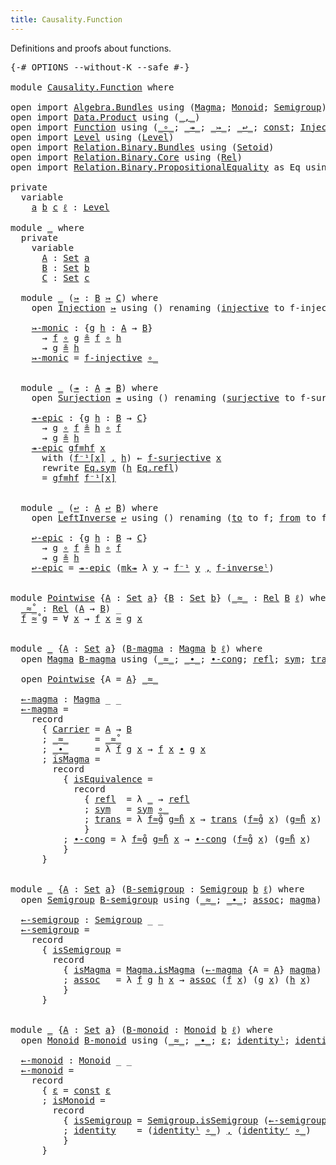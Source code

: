 ```yaml
---
title: Causality.Function
---
```


Definitions and proofs about functions.

<pre class="Agda"><a id="85" class="Symbol">{-#</a> <a id="89" class="Keyword">OPTIONS</a> <a id="97" class="Pragma">--without-K</a> <a id="109" class="Pragma">--safe</a> <a id="116" class="Symbol">#-}</a>

<a id="121" class="Keyword">module</a> <a id="128" href="Causality.Function.html" class="Module">Causality.Function</a> <a id="147" class="Keyword">where</a>

<a id="154" class="Keyword">open</a> <a id="159" class="Keyword">import</a> <a id="166" href="Algebra.Bundles.html" class="Module">Algebra.Bundles</a> <a id="182" class="Keyword">using</a> <a id="188" class="Symbol">(</a><a id="189" href="Algebra.Bundles.html#1141" class="Record">Magma</a><a id="194" class="Symbol">;</a> <a id="196" href="Algebra.Bundles.html#6051" class="Record">Monoid</a><a id="202" class="Symbol">;</a> <a id="204" href="Algebra.Bundles.html#4139" class="Record">Semigroup</a><a id="213" class="Symbol">)</a>
<a id="215" class="Keyword">open</a> <a id="220" class="Keyword">import</a> <a id="227" href="Data.Product.html" class="Module">Data.Product</a> <a id="240" class="Keyword">using</a> <a id="246" class="Symbol">(</a><a id="247" href="Agda.Builtin.Sigma.html#235" class="InductiveConstructor Operator">_,_</a><a id="250" class="Symbol">)</a>
<a id="252" class="Keyword">open</a> <a id="257" class="Keyword">import</a> <a id="264" href="Function.html" class="Module">Function</a> <a id="273" class="Keyword">using</a> <a id="279" class="Symbol">(</a><a id="280" href="Function.Base.html#1115" class="Function Operator">_∘_</a><a id="283" class="Symbol">;</a> <a id="285" href="Function.Bundles.html#12253" class="Function Operator">_↠_</a><a id="288" class="Symbol">;</a> <a id="290" href="Function.Bundles.html#12180" class="Function Operator">_↣_</a><a id="293" class="Symbol">;</a> <a id="295" href="Function.Bundles.html#12475" class="Function Operator">_↩_</a><a id="298" class="Symbol">;</a> <a id="300" href="Function.Base.html#725" class="Function">const</a><a id="305" class="Symbol">;</a> <a id="307" href="Function.Bundles.html#2415" class="Record">Injection</a><a id="316" class="Symbol">;</a> <a id="318" href="Function.Definitions.html#842" class="Function">Injective</a><a id="327" class="Symbol">;</a> <a id="329" href="Function.Bundles.html#5375" class="Record">LeftInverse</a><a id="340" class="Symbol">;</a> <a id="342" href="Function.Bundles.html#13181" class="Function">mk↠</a><a id="345" class="Symbol">;</a> <a id="347" href="Function.Bundles.html#2865" class="Record">Surjection</a><a id="357" class="Symbol">)</a>
<a id="359" class="Keyword">open</a> <a id="364" class="Keyword">import</a> <a id="371" href="Level.html" class="Module">Level</a> <a id="377" class="Keyword">using</a> <a id="383" class="Symbol">(</a><a id="384" href="Agda.Primitive.html#742" class="Postulate">Level</a><a id="389" class="Symbol">)</a>
<a id="391" class="Keyword">open</a> <a id="396" class="Keyword">import</a> <a id="403" href="Relation.Binary.Bundles.html" class="Module">Relation.Binary.Bundles</a> <a id="427" class="Keyword">using</a> <a id="433" class="Symbol">(</a><a id="434" href="Relation.Binary.Bundles.html#1080" class="Record">Setoid</a><a id="440" class="Symbol">)</a>
<a id="442" class="Keyword">open</a> <a id="447" class="Keyword">import</a> <a id="454" href="Relation.Binary.Core.html" class="Module">Relation.Binary.Core</a> <a id="475" class="Keyword">using</a> <a id="481" class="Symbol">(</a><a id="482" href="Relation.Binary.Core.html#896" class="Function">Rel</a><a id="485" class="Symbol">)</a>
<a id="487" class="Keyword">open</a> <a id="492" class="Keyword">import</a> <a id="499" href="Relation.Binary.PropositionalEquality.html" class="Module">Relation.Binary.PropositionalEquality</a> <a id="537" class="Symbol">as</a> <a id="540" class="Module">Eq</a> <a id="543" class="Keyword">using</a> <a id="549" class="Symbol">(</a><a id="550" href="Agda.Builtin.Equality.html#150" class="Datatype Operator">_≡_</a><a id="553" class="Symbol">;</a> <a id="555" href="Relation.Binary.PropositionalEquality.html#1557" class="Function Operator">_≗_</a><a id="558" class="Symbol">;</a> <a id="560" href="Relation.Binary.PropositionalEquality.html#1443" class="Function Operator">_→-setoid_</a><a id="570" class="Symbol">)</a>

<a id="573" class="Keyword">private</a>
  <a id="583" class="Keyword">variable</a>
    <a id="596" href="Causality.Function.html#596" class="Generalizable">a</a> <a id="598" href="Causality.Function.html#598" class="Generalizable">b</a> <a id="600" href="Causality.Function.html#600" class="Generalizable">c</a> <a id="602" href="Causality.Function.html#602" class="Generalizable">ℓ</a> <a id="604" class="Symbol">:</a> <a id="606" href="Agda.Primitive.html#742" class="Postulate">Level</a>

<a id="613" class="Keyword">module</a> <a id="620" href="Causality.Function.html#620" class="Module">_</a> <a id="622" class="Keyword">where</a>
  <a id="630" class="Keyword">private</a>
    <a id="642" class="Keyword">variable</a>
      <a id="657" href="Causality.Function.html#657" class="Generalizable">A</a> <a id="659" class="Symbol">:</a> <a id="661" href="Agda.Primitive.html#388" class="Primitive">Set</a> <a id="665" href="Causality.Function.html#596" class="Generalizable">a</a>
      <a id="673" href="Causality.Function.html#673" class="Generalizable">B</a> <a id="675" class="Symbol">:</a> <a id="677" href="Agda.Primitive.html#388" class="Primitive">Set</a> <a id="681" href="Causality.Function.html#598" class="Generalizable">b</a>
      <a id="689" href="Causality.Function.html#689" class="Generalizable">C</a> <a id="691" class="Symbol">:</a> <a id="693" href="Agda.Primitive.html#388" class="Primitive">Set</a> <a id="697" href="Causality.Function.html#600" class="Generalizable">c</a>

  <a id="702" class="Keyword">module</a> <a id="709" href="Causality.Function.html#709" class="Module">_</a> <a id="711" class="Symbol">(</a><a id="712" href="Causality.Function.html#712" class="Bound">↣</a> <a id="714" class="Symbol">:</a> <a id="716" href="Causality.Function.html#673" class="Generalizable">B</a> <a id="718" href="Function.Bundles.html#12180" class="Function Operator">↣</a> <a id="720" href="Causality.Function.html#689" class="Generalizable">C</a><a id="721" class="Symbol">)</a> <a id="723" class="Keyword">where</a>
    <a id="733" class="Keyword">open</a> <a id="738" href="Function.Bundles.html#2415" class="Module">Injection</a> <a id="748" href="Causality.Function.html#712" class="Bound">↣</a> <a id="750" class="Keyword">using</a> <a id="756" class="Symbol">()</a> <a id="759" class="Keyword">renaming</a> <a id="768" class="Symbol">(</a><a id="769" href="Function.Bundles.html#2540" class="Field">injective</a> <a id="779" class="Symbol">to</a> <a id="782" class="Field">f-injective</a><a id="793" class="Symbol">;</a> <a id="795" href="Function.Bundles.html#2471" class="Field">to</a> <a id="798" class="Symbol">to</a> <a id="801" class="Field">f</a><a id="802" class="Symbol">)</a>

    <a id="809" href="Causality.Function.html#809" class="Function">↣-monic</a> <a id="817" class="Symbol">:</a> <a id="819" class="Symbol">{</a><a id="820" href="Causality.Function.html#820" class="Bound">g</a> <a id="822" href="Causality.Function.html#822" class="Bound">h</a> <a id="824" class="Symbol">:</a> <a id="826" href="Causality.Function.html#657" class="Generalizable">A</a> <a id="828" class="Symbol">→</a> <a id="830" href="Causality.Function.html#716" class="Bound">B</a><a id="831" class="Symbol">}</a>
      <a id="839" class="Symbol">→</a> <a id="841" href="Causality.Function.html#801" class="Field">f</a> <a id="843" href="Function.Base.html#1115" class="Function Operator">∘</a> <a id="845" href="Causality.Function.html#820" class="Bound">g</a> <a id="847" href="Relation.Binary.PropositionalEquality.html#1557" class="Function Operator">≗</a> <a id="849" href="Causality.Function.html#801" class="Field">f</a> <a id="851" href="Function.Base.html#1115" class="Function Operator">∘</a> <a id="853" href="Causality.Function.html#822" class="Bound">h</a>
      <a id="861" class="Symbol">→</a> <a id="863" href="Causality.Function.html#820" class="Bound">g</a> <a id="865" href="Relation.Binary.PropositionalEquality.html#1557" class="Function Operator">≗</a> <a id="867" href="Causality.Function.html#822" class="Bound">h</a>
    <a id="873" href="Causality.Function.html#809" class="Function">↣-monic</a> <a id="881" class="Symbol">=</a> <a id="883" href="Causality.Function.html#782" class="Field">f-injective</a> <a id="895" href="Function.Base.html#1115" class="Function Operator">∘_</a>


  <a id="902" class="Keyword">module</a> <a id="909" href="Causality.Function.html#909" class="Module">_</a> <a id="911" class="Symbol">(</a><a id="912" href="Causality.Function.html#912" class="Bound">↠</a> <a id="914" class="Symbol">:</a> <a id="916" href="Causality.Function.html#657" class="Generalizable">A</a> <a id="918" href="Function.Bundles.html#12253" class="Function Operator">↠</a> <a id="920" href="Causality.Function.html#673" class="Generalizable">B</a><a id="921" class="Symbol">)</a> <a id="923" class="Keyword">where</a>
    <a id="933" class="Keyword">open</a> <a id="938" href="Function.Bundles.html#2865" class="Module">Surjection</a> <a id="949" href="Causality.Function.html#912" class="Bound">↠</a> <a id="951" class="Keyword">using</a> <a id="957" class="Symbol">()</a> <a id="960" class="Keyword">renaming</a> <a id="969" class="Symbol">(</a><a id="970" href="Function.Bundles.html#2989" class="Field">surjective</a> <a id="981" class="Symbol">to</a> <a id="984" class="Field">f-surjective</a><a id="996" class="Symbol">;</a> <a id="998" href="Function.Bundles.html#2922" class="Field">to</a> <a id="1001" class="Symbol">to</a> <a id="1004" class="Field">f</a><a id="1005" class="Symbol">;</a> <a id="1007" href="Function.Bundles.html#3402" class="Function">to⁻</a> <a id="1011" class="Symbol">to</a> <a id="1014" class="Function">f⁻¹</a><a id="1017" class="Symbol">)</a>

    <a id="1024" href="Causality.Function.html#1024" class="Function">↠-epic</a> <a id="1031" class="Symbol">:</a> <a id="1033" class="Symbol">{</a><a id="1034" href="Causality.Function.html#1034" class="Bound">g</a> <a id="1036" href="Causality.Function.html#1036" class="Bound">h</a> <a id="1038" class="Symbol">:</a> <a id="1040" href="Causality.Function.html#920" class="Bound">B</a> <a id="1042" class="Symbol">→</a> <a id="1044" href="Causality.Function.html#689" class="Generalizable">C</a><a id="1045" class="Symbol">}</a>
      <a id="1053" class="Symbol">→</a> <a id="1055" href="Causality.Function.html#1034" class="Bound">g</a> <a id="1057" href="Function.Base.html#1115" class="Function Operator">∘</a> <a id="1059" href="Causality.Function.html#1004" class="Field">f</a> <a id="1061" href="Relation.Binary.PropositionalEquality.html#1557" class="Function Operator">≗</a> <a id="1063" href="Causality.Function.html#1036" class="Bound">h</a> <a id="1065" href="Function.Base.html#1115" class="Function Operator">∘</a> <a id="1067" href="Causality.Function.html#1004" class="Field">f</a>
      <a id="1075" class="Symbol">→</a> <a id="1077" href="Causality.Function.html#1034" class="Bound">g</a> <a id="1079" href="Relation.Binary.PropositionalEquality.html#1557" class="Function Operator">≗</a> <a id="1081" href="Causality.Function.html#1036" class="Bound">h</a>
    <a id="1087" href="Causality.Function.html#1024" class="Function">↠-epic</a> <a id="1094" href="Causality.Function.html#1094" class="Bound">gf≡hf</a> <a id="1100" href="Causality.Function.html#1100" class="Bound">x</a>
      <a id="1108" class="Keyword">with</a> <a id="1113" class="Symbol">(</a><a id="1114" href="Causality.Function.html#1114" class="Bound">f⁻¹[x]</a> <a id="1121" href="Agda.Builtin.Sigma.html#235" class="InductiveConstructor Operator">,</a> <a id="1123" href="Causality.Function.html#1123" class="Bound">h</a><a id="1124" class="Symbol">)</a> ← <a id="1128" href="Causality.Function.html#984" class="Field">f-surjective</a> <a id="1141" href="Causality.Function.html#1100" class="Bound">x</a>
      <a id="1149" class="Keyword">rewrite</a> <a id="1157" href="Relation.Binary.PropositionalEquality.Core.html#1712" class="Function">Eq.sym</a> <a id="1164" class="Symbol">(</a><a id="1165" href="Causality.Function.html#1123" class="Bound">h</a> <a id="1167" href="Agda.Builtin.Equality.html#207" class="InductiveConstructor">Eq.refl</a><a id="1174" class="Symbol">)</a>
      <a id="1182" class="Symbol">=</a> <a id="1184" href="Causality.Function.html#1094" class="Bound">gf≡hf</a> <a id="1190" href="Causality.Function.html#1114" class="Bound">f⁻¹[x]</a>


  <a id="1201" class="Keyword">module</a> <a id="1208" href="Causality.Function.html#1208" class="Module">_</a> <a id="1210" class="Symbol">(</a><a id="1211" href="Causality.Function.html#1211" class="Bound">↩</a> <a id="1213" class="Symbol">:</a> <a id="1215" href="Causality.Function.html#657" class="Generalizable">A</a> <a id="1217" href="Function.Bundles.html#12475" class="Function Operator">↩</a> <a id="1219" href="Causality.Function.html#673" class="Generalizable">B</a><a id="1220" class="Symbol">)</a> <a id="1222" class="Keyword">where</a>
    <a id="1232" class="Keyword">open</a> <a id="1237" href="Function.Bundles.html#5375" class="Module">LeftInverse</a> <a id="1249" href="Causality.Function.html#1211" class="Bound">↩</a> <a id="1251" class="Keyword">using</a> <a id="1257" class="Symbol">()</a> <a id="1260" class="Keyword">renaming</a> <a id="1269" class="Symbol">(</a><a id="1270" href="Function.Bundles.html#5433" class="Field">to</a> <a id="1273" class="Symbol">to</a> <a id="1276" class="Field">f</a><a id="1277" class="Symbol">;</a> <a id="1279" href="Function.Bundles.html#5457" class="Field">from</a> <a id="1284" class="Symbol">to</a> <a id="1287" class="Field">f⁻¹</a><a id="1290" class="Symbol">;</a> <a id="1292" href="Function.Bundles.html#5565" class="Field">inverseˡ</a> <a id="1301" class="Symbol">to</a> <a id="1304" class="Field">f-inverseˡ</a><a id="1314" class="Symbol">)</a>

    <a id="1321" href="Causality.Function.html#1321" class="Function">↩-epic</a> <a id="1328" class="Symbol">:</a> <a id="1330" class="Symbol">{</a><a id="1331" href="Causality.Function.html#1331" class="Bound">g</a> <a id="1333" href="Causality.Function.html#1333" class="Bound">h</a> <a id="1335" class="Symbol">:</a> <a id="1337" href="Causality.Function.html#1219" class="Bound">B</a> <a id="1339" class="Symbol">→</a> <a id="1341" href="Causality.Function.html#689" class="Generalizable">C</a><a id="1342" class="Symbol">}</a>
      <a id="1350" class="Symbol">→</a> <a id="1352" href="Causality.Function.html#1331" class="Bound">g</a> <a id="1354" href="Function.Base.html#1115" class="Function Operator">∘</a> <a id="1356" href="Causality.Function.html#1276" class="Field">f</a> <a id="1358" href="Relation.Binary.PropositionalEquality.html#1557" class="Function Operator">≗</a> <a id="1360" href="Causality.Function.html#1333" class="Bound">h</a> <a id="1362" href="Function.Base.html#1115" class="Function Operator">∘</a> <a id="1364" href="Causality.Function.html#1276" class="Field">f</a>
      <a id="1372" class="Symbol">→</a> <a id="1374" href="Causality.Function.html#1331" class="Bound">g</a> <a id="1376" href="Relation.Binary.PropositionalEquality.html#1557" class="Function Operator">≗</a> <a id="1378" href="Causality.Function.html#1333" class="Bound">h</a>
    <a id="1384" href="Causality.Function.html#1321" class="Function">↩-epic</a> <a id="1391" class="Symbol">=</a> <a id="1393" href="Causality.Function.html#1024" class="Function">↠-epic</a> <a id="1400" class="Symbol">(</a><a id="1401" href="Function.Bundles.html#13181" class="Function">mk↠</a> <a id="1405" class="Symbol">λ</a> <a id="1407" href="Causality.Function.html#1407" class="Bound">y</a> <a id="1409" class="Symbol">→</a> <a id="1411" href="Causality.Function.html#1287" class="Field">f⁻¹</a> <a id="1415" href="Causality.Function.html#1407" class="Bound">y</a> <a id="1417" href="Agda.Builtin.Sigma.html#235" class="InductiveConstructor Operator">,</a> <a id="1419" href="Causality.Function.html#1304" class="Field">f-inverseˡ</a><a id="1429" class="Symbol">)</a>


<a id="1433" class="Keyword">module</a> <a id="Pointwise"></a><a id="1440" href="Causality.Function.html#1440" class="Module">Pointwise</a> <a id="1450" class="Symbol">{</a><a id="1451" href="Causality.Function.html#1451" class="Bound">A</a> <a id="1453" class="Symbol">:</a> <a id="1455" href="Agda.Primitive.html#388" class="Primitive">Set</a> <a id="1459" href="Causality.Function.html#596" class="Generalizable">a</a><a id="1460" class="Symbol">}</a> <a id="1462" class="Symbol">{</a><a id="1463" href="Causality.Function.html#1463" class="Bound">B</a> <a id="1465" class="Symbol">:</a> <a id="1467" href="Agda.Primitive.html#388" class="Primitive">Set</a> <a id="1471" href="Causality.Function.html#598" class="Generalizable">b</a><a id="1472" class="Symbol">}</a> <a id="1474" class="Symbol">(</a><a id="1475" href="Causality.Function.html#1475" class="Bound Operator">_≈_</a> <a id="1479" class="Symbol">:</a> <a id="1481" href="Relation.Binary.Core.html#896" class="Function">Rel</a> <a id="1485" href="Causality.Function.html#1463" class="Bound">B</a> <a id="1487" href="Causality.Function.html#602" class="Generalizable">ℓ</a><a id="1488" class="Symbol">)</a> <a id="1490" class="Keyword">where</a>
  <a id="Pointwise._≈̊_"></a><a id="1498" href="Causality.Function.html#1498" class="Function Operator">_≈̊_</a> <a id="1503" class="Symbol">:</a> <a id="1505" href="Relation.Binary.Core.html#896" class="Function">Rel</a> <a id="1509" class="Symbol">(</a><a id="1510" href="Causality.Function.html#1451" class="Bound">A</a> <a id="1512" class="Symbol">→</a> <a id="1514" href="Causality.Function.html#1463" class="Bound">B</a><a id="1515" class="Symbol">)</a> <a id="1517" class="Symbol">_</a>
  <a id="1521" href="Causality.Function.html#1521" class="Bound">f</a> <a id="1523" href="Causality.Function.html#1498" class="Function Operator">≈̊</a> <a id="1526" href="Causality.Function.html#1526" class="Bound">g</a> <a id="1528" class="Symbol">=</a> <a id="1530" class="Symbol">∀</a> <a id="1532" href="Causality.Function.html#1532" class="Bound">x</a> <a id="1534" class="Symbol">→</a> <a id="1536" href="Causality.Function.html#1521" class="Bound">f</a> <a id="1538" href="Causality.Function.html#1532" class="Bound">x</a> <a id="1540" href="Causality.Function.html#1475" class="Bound Operator">≈</a> <a id="1542" href="Causality.Function.html#1526" class="Bound">g</a> <a id="1544" href="Causality.Function.html#1532" class="Bound">x</a>


<a id="1548" class="Keyword">module</a> <a id="1555" href="Causality.Function.html#1555" class="Module">_</a> <a id="1557" class="Symbol">{</a><a id="1558" href="Causality.Function.html#1558" class="Bound">A</a> <a id="1560" class="Symbol">:</a> <a id="1562" href="Agda.Primitive.html#388" class="Primitive">Set</a> <a id="1566" href="Causality.Function.html#596" class="Generalizable">a</a><a id="1567" class="Symbol">}</a> <a id="1569" class="Symbol">(</a><a id="1570" href="Causality.Function.html#1570" class="Bound">B-magma</a> <a id="1578" class="Symbol">:</a> <a id="1580" href="Algebra.Bundles.html#1141" class="Record">Magma</a> <a id="1586" href="Causality.Function.html#598" class="Generalizable">b</a> <a id="1588" href="Causality.Function.html#602" class="Generalizable">ℓ</a><a id="1589" class="Symbol">)</a> <a id="1591" class="Keyword">where</a>
  <a id="1599" class="Keyword">open</a> <a id="1604" href="Algebra.Bundles.html#1141" class="Module">Magma</a> <a id="1610" href="Causality.Function.html#1570" class="Bound">B-magma</a> <a id="1618" class="Keyword">using</a> <a id="1624" class="Symbol">(</a><a id="1625" href="Algebra.Bundles.html#1239" class="Field Operator">_≈_</a><a id="1628" class="Symbol">;</a> <a id="1630" href="Algebra.Bundles.html#1267" class="Field Operator">_∙_</a><a id="1633" class="Symbol">;</a> <a id="1635" href="Algebra.Structures.html#1315" class="Function">∙-cong</a><a id="1641" class="Symbol">;</a> <a id="1643" href="Relation.Binary.Structures.html#1596" class="Function">refl</a><a id="1647" class="Symbol">;</a> <a id="1649" href="Relation.Binary.Structures.html#1622" class="Function">sym</a><a id="1652" class="Symbol">;</a> <a id="1654" href="Relation.Binary.Structures.html#1648" class="Function">trans</a><a id="1659" class="Symbol">)</a> <a id="1661" class="Keyword">renaming</a> <a id="1670" class="Symbol">(</a><a id="1671" href="Algebra.Bundles.html#1219" class="Field">Carrier</a> <a id="1679" class="Symbol">to</a> <a id="1682" class="Field">B</a><a id="1683" class="Symbol">)</a>

  <a id="1688" class="Keyword">open</a> <a id="1693" href="Causality.Function.html#1440" class="Module">Pointwise</a> <a id="1703" class="Symbol">{</a><a id="1704" class="Argument">A</a> <a id="1706" class="Symbol">=</a> <a id="1708" href="Causality.Function.html#1558" class="Bound">A</a><a id="1709" class="Symbol">}</a> <a id="1711" href="Algebra.Bundles.html#1239" class="Field Operator">_≈_</a>

  <a id="1718" href="Causality.Function.html#1718" class="Function">←-magma</a> <a id="1726" class="Symbol">:</a> <a id="1728" href="Algebra.Bundles.html#1141" class="Record">Magma</a> <a id="1734" class="Symbol">_</a> <a id="1736" class="Symbol">_</a>
  <a id="1740" href="Causality.Function.html#1718" class="Function">←-magma</a> <a id="1748" class="Symbol">=</a>
    <a id="1754" class="Keyword">record</a>
      <a id="1767" class="Symbol">{</a> <a id="1769" href="Algebra.Bundles.html#1219" class="Field">Carrier</a> <a id="1777" class="Symbol">=</a> <a id="1779" href="Causality.Function.html#1558" class="Bound">A</a> <a id="1781" class="Symbol">→</a> <a id="1783" href="Causality.Function.html#1682" class="Field">B</a>
      <a id="1791" class="Symbol">;</a> <a id="1793" href="Algebra.Bundles.html#1239" class="Field Operator">_≈_</a>     <a id="1801" class="Symbol">=</a> <a id="1803" href="Causality.Function.html#1498" class="Function Operator">_≈̊_</a>
      <a id="1814" class="Symbol">;</a> <a id="1816" href="Algebra.Bundles.html#1267" class="Field Operator">_∙_</a>     <a id="1824" class="Symbol">=</a> <a id="1826" class="Symbol">λ</a> <a id="1828" href="Causality.Function.html#1828" class="Bound">f</a> <a id="1830" href="Causality.Function.html#1830" class="Bound">g</a> <a id="1832" href="Causality.Function.html#1832" class="Bound">x</a> <a id="1834" class="Symbol">→</a> <a id="1836" href="Causality.Function.html#1828" class="Bound">f</a> <a id="1838" href="Causality.Function.html#1832" class="Bound">x</a> <a id="1840" href="Algebra.Bundles.html#1267" class="Field Operator">∙</a> <a id="1842" href="Causality.Function.html#1830" class="Bound">g</a> <a id="1844" href="Causality.Function.html#1832" class="Bound">x</a>
      <a id="1852" class="Symbol">;</a> <a id="1854" href="Algebra.Bundles.html#1293" class="Field">isMagma</a> <a id="1862" class="Symbol">=</a>
        <a id="1872" class="Keyword">record</a>
          <a id="1889" class="Symbol">{</a> <a id="1891" href="Algebra.Structures.html#1277" class="Field">isEquivalence</a> <a id="1905" class="Symbol">=</a>
            <a id="1919" class="Keyword">record</a>
              <a id="1940" class="Symbol">{</a> <a id="1942" href="Relation.Binary.Structures.html#1596" class="Field">refl</a>  <a id="1948" class="Symbol">=</a> <a id="1950" class="Symbol">λ</a> <a id="1952" href="Causality.Function.html#1952" class="Bound">_</a> <a id="1954" class="Symbol">→</a> <a id="1956" href="Relation.Binary.Structures.html#1596" class="Function">refl</a>
              <a id="1975" class="Symbol">;</a> <a id="1977" href="Relation.Binary.Structures.html#1622" class="Field">sym</a>   <a id="1983" class="Symbol">=</a> <a id="1985" href="Relation.Binary.Structures.html#1622" class="Function">sym</a> <a id="1989" href="Function.Base.html#1115" class="Function Operator">∘_</a>
              <a id="2006" class="Symbol">;</a> <a id="2008" href="Relation.Binary.Structures.html#1648" class="Field">trans</a> <a id="2014" class="Symbol">=</a> <a id="2016" class="Symbol">λ</a> <a id="2018" href="Causality.Function.html#2018" class="Bound">f≈̊g</a> <a id="2023" href="Causality.Function.html#2023" class="Bound">g≈̊h</a> <a id="2028" href="Causality.Function.html#2028" class="Bound">x</a> <a id="2030" class="Symbol">→</a> <a id="2032" href="Relation.Binary.Structures.html#1648" class="Function">trans</a> <a id="2038" class="Symbol">(</a><a id="2039" href="Causality.Function.html#2018" class="Bound">f≈̊g</a> <a id="2044" href="Causality.Function.html#2028" class="Bound">x</a><a id="2045" class="Symbol">)</a> <a id="2047" class="Symbol">(</a><a id="2048" href="Causality.Function.html#2023" class="Bound">g≈̊h</a> <a id="2053" href="Causality.Function.html#2028" class="Bound">x</a><a id="2054" class="Symbol">)</a>
              <a id="2070" class="Symbol">}</a>
          <a id="2082" class="Symbol">;</a> <a id="2084" href="Algebra.Structures.html#1315" class="Field">∙-cong</a> <a id="2091" class="Symbol">=</a> <a id="2093" class="Symbol">λ</a> <a id="2095" href="Causality.Function.html#2095" class="Bound">f≈̊g</a> <a id="2100" href="Causality.Function.html#2100" class="Bound">g≈̊h</a> <a id="2105" href="Causality.Function.html#2105" class="Bound">x</a> <a id="2107" class="Symbol">→</a> <a id="2109" href="Algebra.Structures.html#1315" class="Function">∙-cong</a> <a id="2116" class="Symbol">(</a><a id="2117" href="Causality.Function.html#2095" class="Bound">f≈̊g</a> <a id="2122" href="Causality.Function.html#2105" class="Bound">x</a><a id="2123" class="Symbol">)</a> <a id="2125" class="Symbol">(</a><a id="2126" href="Causality.Function.html#2100" class="Bound">g≈̊h</a> <a id="2131" href="Causality.Function.html#2105" class="Bound">x</a><a id="2132" class="Symbol">)</a>
          <a id="2144" class="Symbol">}</a>
      <a id="2152" class="Symbol">}</a>


<a id="2156" class="Keyword">module</a> <a id="2163" href="Causality.Function.html#2163" class="Module">_</a> <a id="2165" class="Symbol">{</a><a id="2166" href="Causality.Function.html#2166" class="Bound">A</a> <a id="2168" class="Symbol">:</a> <a id="2170" href="Agda.Primitive.html#388" class="Primitive">Set</a> <a id="2174" href="Causality.Function.html#596" class="Generalizable">a</a><a id="2175" class="Symbol">}</a> <a id="2177" class="Symbol">(</a><a id="2178" href="Causality.Function.html#2178" class="Bound">B-semigroup</a> <a id="2190" class="Symbol">:</a> <a id="2192" href="Algebra.Bundles.html#4139" class="Record">Semigroup</a> <a id="2202" href="Causality.Function.html#598" class="Generalizable">b</a> <a id="2204" href="Causality.Function.html#602" class="Generalizable">ℓ</a><a id="2205" class="Symbol">)</a> <a id="2207" class="Keyword">where</a>
  <a id="2215" class="Keyword">open</a> <a id="2220" href="Algebra.Bundles.html#4139" class="Module">Semigroup</a> <a id="2230" href="Causality.Function.html#2178" class="Bound">B-semigroup</a> <a id="2242" class="Keyword">using</a> <a id="2248" class="Symbol">(</a><a id="2249" href="Algebra.Bundles.html#4245" class="Field Operator">_≈_</a><a id="2252" class="Symbol">;</a> <a id="2254" href="Algebra.Bundles.html#4277" class="Field Operator">_∙_</a><a id="2257" class="Symbol">;</a> <a id="2259" href="Algebra.Structures.html#2977" class="Function">assoc</a><a id="2264" class="Symbol">;</a> <a id="2266" href="Algebra.Bundles.html#4383" class="Function">magma</a><a id="2271" class="Symbol">)</a> <a id="2273" class="Keyword">renaming</a> <a id="2282" class="Symbol">(</a><a id="2283" href="Algebra.Bundles.html#4221" class="Field">Carrier</a> <a id="2291" class="Symbol">to</a> <a id="2294" class="Field">B</a><a id="2295" class="Symbol">)</a>

  <a id="2300" href="Causality.Function.html#2300" class="Function">←-semigroup</a> <a id="2312" class="Symbol">:</a> <a id="2314" href="Algebra.Bundles.html#4139" class="Record">Semigroup</a> <a id="2324" class="Symbol">_</a> <a id="2326" class="Symbol">_</a>
  <a id="2330" href="Causality.Function.html#2300" class="Function">←-semigroup</a> <a id="2342" class="Symbol">=</a>
    <a id="2348" class="Keyword">record</a>
      <a id="2361" class="Symbol">{</a> <a id="2363" href="Algebra.Bundles.html#4307" class="Field">isSemigroup</a> <a id="2375" class="Symbol">=</a>
        <a id="2385" class="Keyword">record</a>
          <a id="2402" class="Symbol">{</a> <a id="2404" href="Algebra.Structures.html#2953" class="Field">isMagma</a> <a id="2412" class="Symbol">=</a> <a id="2414" href="Algebra.Bundles.html#1293" class="Field">Magma.isMagma</a> <a id="2428" class="Symbol">(</a><a id="2429" href="Causality.Function.html#1718" class="Function">←-magma</a> <a id="2437" class="Symbol">{</a><a id="2438" class="Argument">A</a> <a id="2440" class="Symbol">=</a> <a id="2442" href="Causality.Function.html#2166" class="Bound">A</a><a id="2443" class="Symbol">}</a> <a id="2445" href="Algebra.Bundles.html#4383" class="Function">magma</a><a id="2450" class="Symbol">)</a>
          <a id="2462" class="Symbol">;</a> <a id="2464" href="Algebra.Structures.html#2977" class="Field">assoc</a>   <a id="2472" class="Symbol">=</a> <a id="2474" class="Symbol">λ</a> <a id="2476" href="Causality.Function.html#2476" class="Bound">f</a> <a id="2478" href="Causality.Function.html#2478" class="Bound">g</a> <a id="2480" href="Causality.Function.html#2480" class="Bound">h</a> <a id="2482" href="Causality.Function.html#2482" class="Bound">x</a> <a id="2484" class="Symbol">→</a> <a id="2486" href="Algebra.Structures.html#2977" class="Function">assoc</a> <a id="2492" class="Symbol">(</a><a id="2493" href="Causality.Function.html#2476" class="Bound">f</a> <a id="2495" href="Causality.Function.html#2482" class="Bound">x</a><a id="2496" class="Symbol">)</a> <a id="2498" class="Symbol">(</a><a id="2499" href="Causality.Function.html#2478" class="Bound">g</a> <a id="2501" href="Causality.Function.html#2482" class="Bound">x</a><a id="2502" class="Symbol">)</a> <a id="2504" class="Symbol">(</a><a id="2505" href="Causality.Function.html#2480" class="Bound">h</a> <a id="2507" href="Causality.Function.html#2482" class="Bound">x</a><a id="2508" class="Symbol">)</a>
          <a id="2520" class="Symbol">}</a>
      <a id="2528" class="Symbol">}</a>


<a id="2532" class="Keyword">module</a> <a id="2539" href="Causality.Function.html#2539" class="Module">_</a> <a id="2541" class="Symbol">{</a><a id="2542" href="Causality.Function.html#2542" class="Bound">A</a> <a id="2544" class="Symbol">:</a> <a id="2546" href="Agda.Primitive.html#388" class="Primitive">Set</a> <a id="2550" href="Causality.Function.html#596" class="Generalizable">a</a><a id="2551" class="Symbol">}</a> <a id="2553" class="Symbol">(</a><a id="2554" href="Causality.Function.html#2554" class="Bound">B-monoid</a> <a id="2563" class="Symbol">:</a> <a id="2565" href="Algebra.Bundles.html#6051" class="Record">Monoid</a> <a id="2572" href="Causality.Function.html#598" class="Generalizable">b</a> <a id="2574" href="Causality.Function.html#602" class="Generalizable">ℓ</a><a id="2575" class="Symbol">)</a> <a id="2577" class="Keyword">where</a>
  <a id="2585" class="Keyword">open</a> <a id="2590" href="Algebra.Bundles.html#6051" class="Module">Monoid</a> <a id="2597" href="Causality.Function.html#2554" class="Bound">B-monoid</a> <a id="2606" class="Keyword">using</a> <a id="2612" class="Symbol">(</a><a id="2613" href="Algebra.Bundles.html#6151" class="Field Operator">_≈_</a><a id="2616" class="Symbol">;</a> <a id="2618" href="Algebra.Bundles.html#6180" class="Field Operator">_∙_</a><a id="2621" class="Symbol">;</a> <a id="2623" href="Algebra.Bundles.html#6207" class="Field">ε</a><a id="2624" class="Symbol">;</a> <a id="2626" href="Algebra.Structures.html#4136" class="Function">identityˡ</a><a id="2635" class="Symbol">;</a> <a id="2637" href="Algebra.Structures.html#4197" class="Function">identityʳ</a><a id="2646" class="Symbol">;</a> <a id="2648" href="Algebra.Bundles.html#6296" class="Function">semigroup</a><a id="2657" class="Symbol">)</a> <a id="2659" class="Keyword">renaming</a> <a id="2668" class="Symbol">(</a><a id="2669" href="Algebra.Bundles.html#6130" class="Field">Carrier</a> <a id="2677" class="Symbol">to</a> <a id="2680" class="Field">B</a><a id="2681" class="Symbol">)</a>

  <a id="2686" href="Causality.Function.html#2686" class="Function">←-monoid</a> <a id="2695" class="Symbol">:</a> <a id="2697" href="Algebra.Bundles.html#6051" class="Record">Monoid</a> <a id="2704" class="Symbol">_</a> <a id="2706" class="Symbol">_</a>
  <a id="2710" href="Causality.Function.html#2686" class="Function">←-monoid</a> <a id="2719" class="Symbol">=</a>
    <a id="2725" class="Keyword">record</a>
      <a id="2738" class="Symbol">{</a> <a id="2740" href="Algebra.Bundles.html#6207" class="Field">ε</a> <a id="2742" class="Symbol">=</a> <a id="2744" href="Function.Base.html#725" class="Function">const</a> <a id="2750" href="Algebra.Bundles.html#6207" class="Field">ε</a>
      <a id="2758" class="Symbol">;</a> <a id="2760" href="Algebra.Bundles.html#6230" class="Field">isMonoid</a> <a id="2769" class="Symbol">=</a>
        <a id="2779" class="Keyword">record</a>
          <a id="2796" class="Symbol">{</a> <a id="2798" href="Algebra.Structures.html#4035" class="Field">isSemigroup</a> <a id="2810" class="Symbol">=</a> <a id="2812" href="Algebra.Bundles.html#4307" class="Field">Semigroup.isSemigroup</a> <a id="2834" class="Symbol">(</a><a id="2835" href="Causality.Function.html#2300" class="Function">←-semigroup</a> <a id="2847" class="Symbol">{</a><a id="2848" class="Argument">A</a> <a id="2850" class="Symbol">=</a> <a id="2852" href="Causality.Function.html#2542" class="Bound">A</a><a id="2853" class="Symbol">}</a> <a id="2855" href="Algebra.Bundles.html#6296" class="Function">semigroup</a><a id="2864" class="Symbol">)</a>
          <a id="2876" class="Symbol">;</a> <a id="2878" href="Algebra.Structures.html#4067" class="Field">identity</a>    <a id="2890" class="Symbol">=</a> <a id="2892" class="Symbol">(</a><a id="2893" href="Algebra.Structures.html#4136" class="Function">identityˡ</a> <a id="2903" href="Function.Base.html#1115" class="Function Operator">∘_</a><a id="2905" class="Symbol">)</a> <a id="2907" href="Agda.Builtin.Sigma.html#235" class="InductiveConstructor Operator">,</a> <a id="2909" class="Symbol">(</a><a id="2910" href="Algebra.Structures.html#4197" class="Function">identityʳ</a> <a id="2920" href="Function.Base.html#1115" class="Function Operator">∘_</a><a id="2922" class="Symbol">)</a>
          <a id="2934" class="Symbol">}</a>
      <a id="2942" class="Symbol">}</a>
</pre>